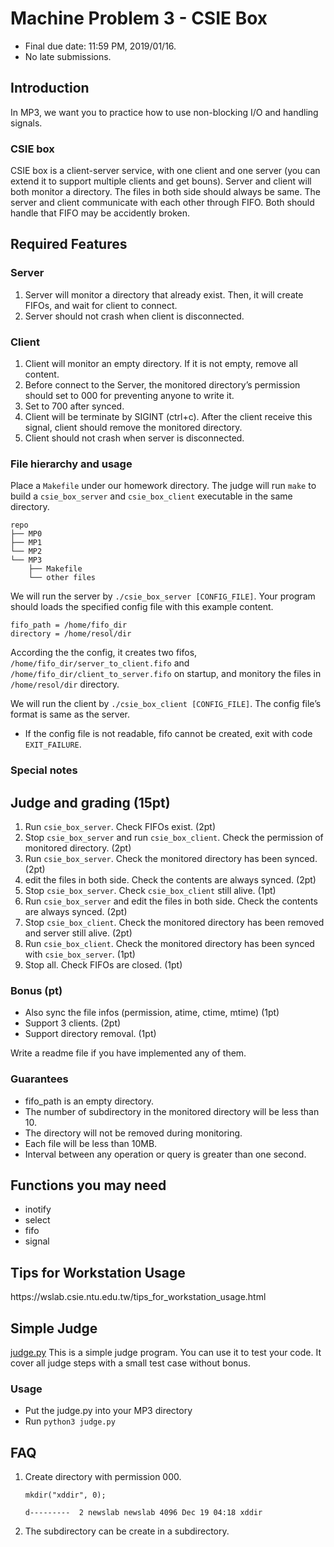 
<!DOCTYPE html>
<html>

  <head>
  <meta charset="utf-8">
  <meta http-equiv="X-UA-Compatible" content="IE=edge">
  <meta name="viewport" content="width=device-width, initial-scale=1">

<!--
  <title>SP18MP3</title>
-->

  <link rel="stylesheet" href="/css/main.css">
  <link rel="canonical" href="https://systemprogrammingatntu.github.io//mp3">
</head>


  <body>

<!--
    <header class="site-header">
-->

  <div class="wrapper">

<!--
    <a class="site-title" href="/">System Programming Design (Fall 2018) at NTU</a>
-->

  </div>

</header>

<!--
    <div class="page-content">
      <div class="wrapper">
        <article class="post">
-->

  <div class="post-content">
    <h1 id="machine-problem-3---csie-box">Machine Problem 3 - CSIE Box</h1>

<ul>
  <li>Final due date: 11:59 PM, 2019/01/16.</li>
  <li>No late submissions.</li>
</ul>

<h2 id="introduction">Introduction</h2>

<p>In MP3, we want you to practice how to use non-blocking I/O and handling signals.</p>

<h3 id="csie-box">CSIE box</h3>

<p>CSIE box is a client-server service, with one client and one server (you can extend it to support multiple clients and get bouns).
Server and client will both monitor a directory. The files in both side should always be same.
The server and client communicate with each other through FIFO. Both should handle that FIFO may be accidently broken.</p>

<h2 id="required-features">Required Features</h2>

<h3 id="server">Server</h3>
<ol>
  <li>Server will monitor a directory that already exist. Then, it will create FIFOs, and wait for client to connect.</li>
  <li>Server should not crash when client is disconnected.</li>
</ol>

<h3 id="client">Client</h3>
<ol>
  <li>Client will monitor an empty directory. If it is not empty, remove all content.</li>
  <li>Before connect to the Server, the monitored directory’s permission should set to 000 for preventing anyone to write it.</li>
  <li>Set to 700 after synced.</li>
  <li>Client will be terminate by SIGINT (ctrl+c). After the client receive this signal, client should remove the monitored directory.</li>
  <li>Client should not crash when server is disconnected.</li>
</ol>

<h3 id="file-hierarchy-and-usage">File hierarchy and usage</h3>

<p>Place a <code class="highlighter-rouge">Makefile</code> under our homework directory. The judge will run <code class="highlighter-rouge">make</code> to build a <code class="highlighter-rouge">csie_box_server</code> and <code class="highlighter-rouge">csie_box_client</code>
executable in the same directory.</p>

<div class="highlighter-rouge"><div class="highlight"><pre class="highlight"><code>repo
├── MP0
├── MP1
└── MP2
└── MP3
    ├── Makefile
    └── other files
</code></pre></div></div>

<p>We will run the server by <code class="highlighter-rouge">./csie_box_server [CONFIG_FILE]</code>.
Your program should loads the specified config file with this example content.</p>

<div class="highlighter-rouge"><div class="highlight"><pre class="highlight"><code>fifo_path = /home/fifo_dir
directory = /home/resol/dir
</code></pre></div></div>

<p>According the the config, it creates two fifos, <code class="highlighter-rouge">/home/fifo_dir/server_to_client.fifo</code> and <code class="highlighter-rouge">/home/fifo_dir/client_to_server.fifo</code>
on startup, and monitory the files in <code class="highlighter-rouge">/home/resol/dir</code> directory.</p>

<p>We will run the client by <code class="highlighter-rouge">./csie_box_client [CONFIG_FILE]</code>.
The config file’s format is same as the server.</p>

<ul>
  <li>If the config file is not readable, fifo cannot be created, 
exit with code <code class="highlighter-rouge">EXIT_FAILURE</code>.</li>
</ul>

<h3 id="special-notes">Special notes</h3>

<h2 id="judge-and-grading-15pt">Judge and grading (15pt)</h2>

<ol>
  <li>Run <code class="highlighter-rouge">csie_box_server</code>. Check FIFOs exist. (2pt)</li>
  <li>Stop <code class="highlighter-rouge">csie_box_server</code> and run <code class="highlighter-rouge">csie_box_client</code>. Check the permission of monitored directory. (2pt)</li>
  <li>Run <code class="highlighter-rouge">csie_box_server</code>. Check the monitored directory has been synced. (2pt)</li>
  <li>edit the files in both side. Check the contents are always synced. (2pt)</li>
  <li>Stop <code class="highlighter-rouge">csie_box_server</code>. Check <code class="highlighter-rouge">csie_box_client</code> still alive. (1pt)</li>
  <li>Run <code class="highlighter-rouge">csie_box_server</code> and edit the files in both side. Check the contents are always synced. (2pt)</li>
  <li>Stop <code class="highlighter-rouge">csie_box_client</code>. Check the monitored directory has been removed and server still alive. (2pt)</li>
  <li>Run <code class="highlighter-rouge">csie_box_client</code>. Check the monitored directory has been synced with <code class="highlighter-rouge">csie_box_server</code>. (1pt)</li>
  <li>Stop all. Check FIFOs are closed. (1pt)</li>
</ol>

<h3 id="bonus-pt">Bonus (pt)</h3>

<ul>
  <li>Also sync the file infos (permission, atime, ctime, mtime) (1pt)</li>
  <li>Support 3 clients. (2pt)</li>
  <li>Support directory removal. (1pt)</li>
</ul>

<p>Write a readme file if you have implemented any of them.</p>

<h3 id="guarantees">Guarantees</h3>

<ul>
  <li>fifo_path is an empty directory.</li>
  <li>The number of subdirectory in the monitored directory will be less than 10.</li>
  <li>The directory will not be removed during monitoring.</li>
  <li>Each file will be less than 10MB.</li>
  <li>Interval between any operation or query is greater than one second.</li>
</ul>

<h2 id="functions-you-may-need">Functions you may need</h2>

<ul>
  <li>inotify</li>
  <li>select</li>
  <li>fifo</li>
  <li>signal</li>
</ul>

<h2 id="tips-for-workstation-usage">Tips for Workstation Usage</h2>
<p>https://wslab.csie.ntu.edu.tw/tips_for_workstation_usage.html</p>

<h2 id="simple-judge">Simple Judge</h2>
<p><a href="https://github.com/b05902023/Systems-Programming/blob/master/MP3/judge.py">judge.py</a>
This is a simple judge program. You can use it to test your code.
It cover all judge steps with a small test case without bonus.</p>

<h3 id="usage">Usage</h3>
<ul>
  <li>Put the judge.py into your MP3 directory</li>
  <li>Run <code class="highlighter-rouge">python3 judge.py</code></li>
</ul>

<h2 id="faq">FAQ</h2>

<ol>
  <li>Create directory with permission 000.
    <div class="highlighter-rouge"><div class="highlight"><pre class="highlight"><code>mkdir("xddir", 0);
</code></pre></div>    </div>
    <div class="highlighter-rouge"><div class="highlight"><pre class="highlight"><code>d---------  2 newslab newslab 4096 Dec 19 04:18 xddir
</code></pre></div>    </div>
  </li>
  <li>The subdirectory can be create in a subdirectory.</li>
</ol>

  </div>

</article>

<!--
      </div>
    </div>
-->

  </body>

</html>
